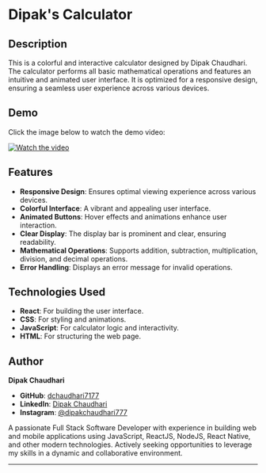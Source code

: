 
# Dipak's Calculator

## Description
This is a colorful and interactive calculator designed by Dipak Chaudhari. The calculator performs all basic mathematical operations and features an intuitive and animated user interface. It is optimized for a responsive design, ensuring a seamless user experience across various devices.

## Demo
Click the image below to watch the demo video:

[![Watch the video](https://img.youtube.com/vi/1dcYbA9i6uo/0.jpg)](https://youtu.be/1dcYbA9i6uo)

## Features
- **Responsive Design**: Ensures optimal viewing experience across various devices.
- **Colorful Interface**: A vibrant and appealing user interface.
- **Animated Buttons**: Hover effects and animations enhance user interaction.
- **Clear Display**: The display bar is prominent and clear, ensuring readability.
- **Mathematical Operations**: Supports addition, subtraction, multiplication, division, and decimal operations.
- **Error Handling**: Displays an error message for invalid operations.

## Technologies Used
- **React**: For building the user interface.
- **CSS**: For styling and animations.
- **JavaScript**: For calculator logic and interactivity.
- **HTML**: For structuring the web page.

## Author
**Dipak Chaudhari**

- **GitHub**: [dchaudhari7177](https://github.com/dchaudhari7177)
- **LinkedIn**: [Dipak Chaudhari](https://www.linkedin.com/in/dipak-chaudhari-813669248)
- **Instagram**: [@dipakchaudhari777](https://www.instagram.com/dipakchaudhari777)

A passionate Full Stack Software Developer with experience in building web and mobile applications using JavaScript, ReactJS, NodeJS, React Native, and other modern technologies. Actively seeking opportunities to leverage my skills in a dynamic and collaborative environment.

---
